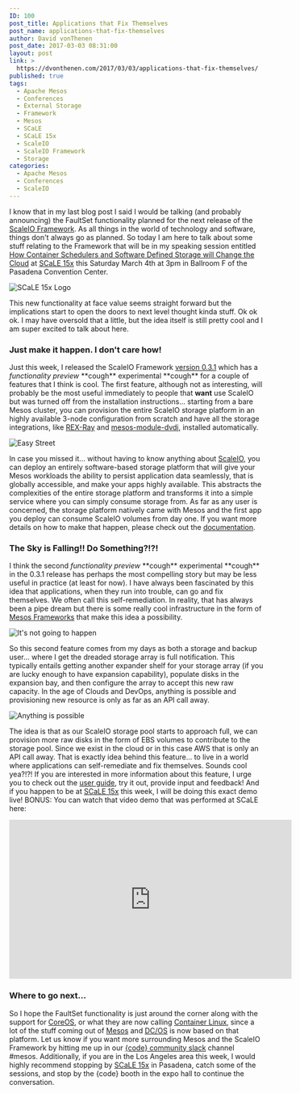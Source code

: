 ```yaml
---
ID: 100
post_title: Applications that Fix Themselves
post_name: applications-that-fix-themselves
author: David vonThenen
post_date: 2017-03-03 08:31:00
layout: post
link: >
  https://dvonthenen.com/2017/03/03/applications-that-fix-themselves/
published: true
tags:
  - Apache Mesos
  - Conferences
  - External Storage
  - Framework
  - Mesos
  - SCaLE
  - SCaLE 15x
  - ScaleIO
  - ScaleIO Framework
  - Storage
categories:
  - Apache Mesos
  - Conferences
  - ScaleIO
---
```

<p>I know that in my last blog post I said I would be talking (and probably announcing) the FaultSet functionality planned for the next release of the <a href="https://github.com/codedellemc/scaleio-framework">ScaleIO Framework</a>. As all things in the world of technology and software, things don't always go as planned. So today I am here to talk about some stuff relating to the Framework that will be in my speaking session entitled <a href="https://www.socallinuxexpo.org/scale/15x/presentations/how-container-schedulers-and-software-defined-storage-will-change-cloud">How Container Schedulers and Software Defined Storage will Change the Cloud</a> at <a href="https://www.socallinuxexpo.org/scale/15x">SCaLE 15x</a> this Saturday March 4th at 3pm in Ballroom F of the Pasadena Convention Center.</p>

<p><img src="https://github.com/dvonthenen/blog/raw/master/images/15x_logo_lg.png" alt="SCaLE 15x Logo" /></p>

<p>This new functionality at face value seems straight forward but the implications start to open the doors to next level thought kinda stuff. Ok ok ok. I may have oversold that a little, but the idea itself is still pretty cool and I am super excited to talk about here.</p>

<h3>Just make it happen. I don't care how!</h3>

<p>Just this week, I released the ScaleIO Framework <a href="https://github.com/codedellemc/scaleio-framework/releases/tag/v0.3.1">version 0.3.1</a> which has a <em>functionality preview</em> &#42;&#42;cough&#42;&#42; experimental &#42;&#42;cough&#42;&#42; for a couple of features that I think is cool. The first feature, although not as interesting, will probably be the most useful immediately to people that <strong>want</strong> use ScaleIO but was turned off from the installation instructions... starting from a bare Mesos cluster, you can provision the entire ScaleIO storage platform in an highly available 3-node configuration from scratch and have all the storage integrations, like <a href="https://github.com/codedellemc/rexray">REX-Ray</a> and <a href="https://github.com/codedellemc/mesos-module-dvdi">mesos-module-dvdi</a>, installed automatically.</p>

<p><img src="https://github.com/dvonthenen/blog/raw/master/images/EasyStreetSign.jpg" alt="Easy Street" /></p>

<p>In case you missed it... without having to know anything about <a href="https://www.emc.com/storage/scaleio/index.htm?pid=glossary-page-serversan-02122016">ScaleIO</a>, you can deploy an entirely software-based storage platform that will give your Mesos workloads the ability to persist application data seamlessly, that is globally accessible, and make your apps highly available. This abstracts the complexities of the entire storage platform and transforms it into a simple service where you can simply consume storage from. As far as any user is concerned, the storage platform natively came with Mesos and the first app you deploy can consume ScaleIO volumes from day one. If you want more details on how to make that happen, please check out the <a href="http://scaleio-framework.readthedocs.io/en/stable/user-guide/experimental/">documentation</a>.</p>

<h3>The Sky is Falling!! Do Something?!?!</h3>

<p>I think the second <em>functionality preview</em> &#42;&#42;cough&#42;&#42; experimental &#42;&#42;cough&#42;&#42; in the 0.3.1 release has perhaps the most compelling story but may be less useful in practice (at least for now). I have always been fascinated by this idea that applications, when they run into trouble, can go and fix themselves. We often call this self-remediation. In reality, that has always been a pipe dream but there is some really cool infrastructure in the form of <a href="http://mesos.apache.org/documentation/latest/app-framework-development-guide/">Mesos Frameworks</a> that make this idea a possibility.</p>

<p><img src="https://github.com/dvonthenen/blog/raw/master/images/hangover-not-going-to-happen.jpg" alt="It's not going to happen" /></p>

<p>So this second feature comes from my days as both a storage and backup user... where I get the dreaded storage array is full notification. This typically entails getting another expander shelf for your storage array (if you are lucky enough to have expansion capability), populate disks in the expansion bay, and then configure the array to accept this new raw capacity. In the age of Clouds and DevOps, anything is possible and provisioning new resource is only as far as an API call away.</p>

<p><img src="https://github.com/dvonthenen/blog/raw/master/images/anything-is-possible.jpg" alt="Anything is possible" /></p>

<p>The idea is that as our ScaleIO storage pool starts to approach full, we can provision more raw disks in the form of EBS volumes to contribute to the storage pool. Since we exist in the cloud or in this case AWS that is only an API call away. That is exactly idea behind this feature... to live in a world where applications can self-remediate and fix themselves. Sounds cool yea?!?! If you are interested in more information about this feature, I urge you to check out the <a href="http://scaleio-framework.readthedocs.io/en/stable/user-guide/experimental/">user guide</a>, try it out, provide input and feedback! And if you happen to be at <a href="https://www.socallinuxexpo.org/scale/15x/presentations/how-container-schedulers-and-software-defined-storage-will-change-cloud">SCaLE 15x</a> this week, I will be doing this exact demo live! BONUS: You can watch that video demo that was performed at SCaLE here:</p>

<iframe width="560" height="315" src="https://www.youtube.com/embed/kTDYF8ma1_s" frameborder="0" allowfullscreen></iframe>

<h3>Where to go next...</h3>

<p>So I hope the FaultSet functionality is just around the corner along with the support for <a href="https://coreos.com/">CoreOS</a>, or what they are now calling <a href="https://coreos.com/products/container-linux-subscription/">Container Linux</a>, since a lot of the stuff coming out of <a href="http://mesos.apache.org/">Mesos</a> and <a href="https://dcos.io/">DC/OS</a> is now based on that platform. Let us know if you want more surrounding Mesos and the ScaleIO Framework by hitting me up in our <a href="http://community.codedellemc.com/">{code} community slack</a> channel #mesos. Additionally, if you are in the Los Angeles area this week, I would highly recommend stopping by <a href="https://www.socallinuxexpo.org/scale/15x">SCaLE 15x</a> in Pasadena, catch some of the sessions, and stop by the {code} booth in the expo hall to continue the conversation.</p>
